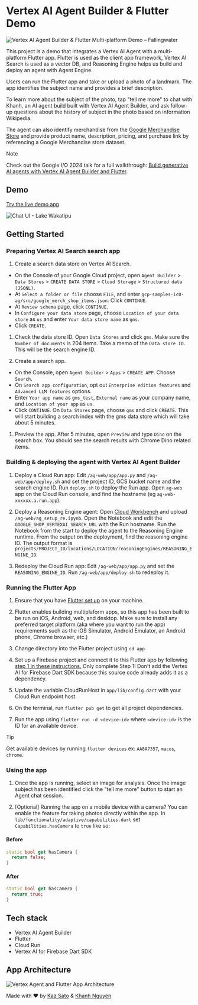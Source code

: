 # Vertex AI Agent Builder & Flutter Demo

![Vertex AI Agent Builder & Flutter Multi-platform Demo – Fallingwater](https://storage.googleapis.com/github-repo/generative-ai/sample-apps/photo-discovery/showcase.png)

This project is a demo that integrates a Vertex AI Agent with a multi-platform Flutter app. Flutter is used as the client app framework, Vertex AI Search is used as a vector DB, and Reasoning Engine helps us build and deploy an agent with Agent Engine.

Users can run the Flutter app and take or upload a photo of a landmark. The app identifies the subject name and provides a brief description.

To learn more about the subject of the photo, tap "tell me more" to chat with Khanh, an AI agent build built with Vertex AI Agent Builder, and ask follow-up questions about the history of subject in the photo based on information Wikipedia.

The agent can also identify merchandise from the [Google Merchandise Store](https://your.merch.google/) and provide product name, description, pricing, and purchase link by referencing a Google Merchandise store dataset.

> [!NOTE]
> Check out the Google I/O 2024 talk for a full walkthrough: [Build generative AI agents with Vertex AI Agent Builder and Flutter](https://youtu.be/V8P_S9OLI_I?si=N2QMBs7HNZL6mKU0).

## Demo

[Try the live demo app](https://photo-discovery-demo.web.app/)

![Chat UI - Lake Wakatipu](https://storage.googleapis.com/github-repo/generative-ai/sample-apps/photo-discovery/demo.gif)

## Getting Started

### Preparing Vertex AI Search search app

1. Create a search data store on Vertex AI Search.

- On the Console of your Google Cloud project, open `Agent Builder` > `Data Stores` > `CREATE DATA STORE` > `Cloud Storage` > `Structured data (JSONL)`.
- At `Select a folder or file` choose `FILE`, and enter `gcp-samples-ic0-ag/src/google_merch_shop_items.json`. Click `CONTINUE`.
- At `Review schema` page, click `CONTINUE`.
- In `Configure your data store` page, choose `Location of your data store` as `us` and enter `Your data store name` as `gms`.
- Click `CREATE`.

1. Check the data store ID. Open `Data Stores` and click `gms`. Make sure the `Number of documents` is 204 items. Take a memo of the `Data store ID`. This will be the search engine ID.

1. Create a search app.

- On the Console, open `Agent Builder` > `Apps` > `CREATE APP`. Choose `Search`.
- On `Search app configuration`, opt out `Enterprise edition features` and `Advanced LLM features` options.
- Enter `Your app name` as `gms_test`, `External name` as your company name, and `Location of your app` as `us`.
- Click `CONTINUE`. On `Data Stores` page, choose `gms` and click `CREATE`. This will start building a search index with the gms data store which will take about 5 minutes.

1. Preview the app. After 5 minutes, open `Preview` and type `Dino` on the search box. You should see the search results with Chrome Dino related items.

### Building & deploying the agent with Vertex AI Agent Builder

1. Deploy a Cloud Run app: Edit `/ag-web/app/app.py` and `/ag-web/app/deploy.sh` and set the project ID, GCS bucket name and the search engine ID. Run `deploy.sh` to deploy the Run app. Open `ag-web` app on the Cloud Run console, and find the hostname (eg `ag-web-xxxxxx.a.run.app`).

1. Deploy a Reasoning Engine agent: Open [Cloud Workbench](https://cloud.google.com/vertex-ai/docs/workbench/instances/create-console-quickstart) and upload `/ag-web/ag_setup_re.ipynb`. Open the Notebook and edit the `GOOGLE_SHOP_VERTEXAI_SEARCH_URL` with the Run hostname. Run the Notebook from the start to deploy the agent to the Reasoning Engine runtime. From the output on the deployment, find the reasoning engine ID. The output format is `projects/PROJECT_ID/locations/LOCATION/reasoningEngines/REASONING_ENGINE_ID`.

1. Redeploy the Cloud Run app: Edit `/ag-web/app/app.py` and set the `REASONING_ENGINE_ID`. Run `/ag-web/app/deploy.sh` to redeploy it.

### Running the Flutter App

1. Ensure that you have [Flutter set up](https://flutter.dev/get-started) on your machine.
1. Flutter enables building multiplaform apps, so this app has been built to be run on iOS, Android, web, and desktop. Make sure to install any preferred target platform (aka where you want to run the app) requirements such as the iOS Simulator, Android Emulator, an Android phone, Chrome browser, etc.)

1. Change directory into the Flutter project using `cd app`

1. Set up a Firebase project and connect it to this Flutter app by following [step 1 in these instructions.](https://firebase.google.com/docs/vertex-ai/get-started?platform=flutter) Only complete Step 1! Don't add the Vertex AI for Firebase Dart SDK because this source code already adds it as a dependency.

1. Update the variable CloudRunHost in `app/lib/config.dart` with your Cloud Run endpoint host.

1. On the terminal, run `flutter pub get` to get all project dependencies.

1. Run the app using `flutter run -d <device-id>` where `<device-id>` is the ID for an available device.

> [!TIP]
> Get available devices by running `flutter devices` ex: `AA8A7357`, `macos`, `chrome`.

### Using the app

1. Once the app is running, select an image for analysis. Once the image subject has been identified click the "tell me more" button to start an Agent chat session.

1. [Optional] Running the app on a mobile device with a camera? You can enable the feature for taking photos directly within the app. In `lib/functionality/adaptive/capabilities.dart` set `Capabilities.hasCamera` to `true` like so:

#### Before

```dart
static bool get hasCamera {
  return false;
}
```

#### After

```dart
static bool get hasCamera {
  return true;
}
```

## Tech stack

- Vertex AI Agent Builder
- Flutter
- Cloud Run
- Vertex AI for Firebase Dart SDK

## App Architecture

![Vertex Agent and Flutter App Architecture](https://storage.googleapis.com/github-repo/generative-ai/sample-apps/photo-discovery/architecture-diagram.png)

Made with ❤️ by [Kaz Sato](https://github.com/kazunori279) & [Khanh Nguyen](https://github.com/khanhnwin)
